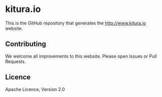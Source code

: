 # kitura.io
This is the GitHub repository that generates the http://www.kitura.io website.

## Contributing
We welcome all improvements to this website.  Please open Issues or Pull Requests.

## Licence
Apache Licence, Version 2.0
